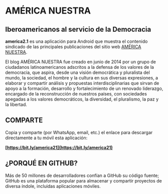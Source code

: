 # AMÉRICA NUESTRA
## Iberoamericanos al servicio de la Democracia


**america2.1** es una aplicación para Android que muestra el contenido sindicado de las principales publicaciones del sitio web [AMÉRICA NUESTRA](https://americanuestra.com). 

El blog AMÉRICA NUESTRA fue creado en junio de 2014 por un grupo de ciudadanos latinoamericanos adscritos a la defensa de los valores de la democracia, que aspira, desde una visión democrática y pluralista del mundo, la sociedad, el hombre y la cultura en sus diversas expresiones,  a elaborar y compartir análisis y propuestas interdisciplinarias que sirvan de apoyo a la formación, desarrollo y fortalecimiento de un renovado liderazgo, encargado de la reconstrucción de nuestros países, con sociedades apegadas a los valores democráticos, la diversidad, el pluralismo, la paz y la libertad.


## COMPARTE

Copia y comparte (por WhatsApp, email, etc.) el enlace para descargar directamente a tu móvil esta aplicación: 

**[https://bit.ly/america21](https://bit.ly/america21)**


## ¿PORQUÉ EN GITHUB?

Más de 50 millones de desarrolladores confían a GitHub su código fuente; GitHub es una plataforma popular para almacenar y compartir proyectos de diversa índole, incluidas aplicaciones móviles.
